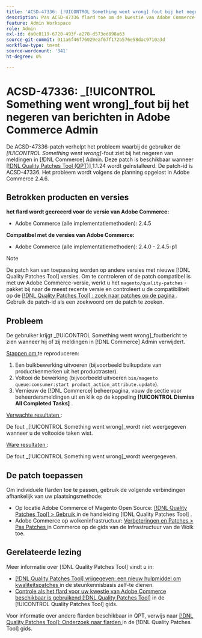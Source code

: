 ```yaml
---
title: 'ACSD-47336: [!UICONTROL Something went wrong] fout bij het negeren van berichten in Adobe Commerce Admin'
description: Pas ACSD-47336 flard toe om de kwestie van Adobe Commerce te bevestigen waar de gebruiker [!UICONTROL Something went wrong] fout ziet wanneer het verwerpen van berichten in  [!DNL Commerce]  Admin.
feature: Admin Workspace
role: Admin
exl-id: da0c0119-6720-493f-a278-d573ed898a63
source-git-commit: 011a6f46f76029eaf67f172b576e58dac9710a3d
workflow-type: tm+mt
source-wordcount: '341'
ht-degree: 0%

---
```


# ACSD-47336: _[!UICONTROL Something went wrong]_fout bij het negeren van berichten in Adobe Commerce Admin

De ACSD-47336-patch verhelpt het probleem waarbij de gebruiker de _[!UICONTROL Something went wrong]_-fout ziet bij het negeren van meldingen in [!DNL Commerce] Admin. Deze patch is beschikbaar wanneer [[!DNL Quality Patches Tool (QPT)] ](https://experienceleague.adobe.com/en/docs/commerce-operations/tools/quality-patches-tool/quality-patches-tool-to-self-serve-quality-patches) 1.1.24 wordt geïnstalleerd. De patch-id is ACSD-47336. Het probleem wordt volgens de planning opgelost in Adobe Commerce 2.4.6.

## Betrokken producten en versies

**het flard wordt gecreeerd voor de versie van Adobe Commerce:**

* Adobe Commerce (alle implementatiemethoden): 2.4.5

**Compatibel met de versies van Adobe Commerce:**

* Adobe Commerce (alle implementatiemethoden): 2.4.0 - 2.4.5-p1

>[!NOTE]
>
>De patch kan van toepassing worden op andere versies met nieuwe [!DNL Quality Patches Tool] versies. Om te controleren of de patch compatibel is met uw Adobe Commerce-versie, werkt u het `magento/quality-patches` -pakket bij naar de meest recente versie en controleert u de compatibiliteit op de [[!DNL Quality Patches Tool] : zoek naar patches op de pagina ](https://experienceleague.adobe.com/tools/commerce-quality-patches/index.html) . Gebruik de patch-id als een zoekwoord om de patch te zoeken.

## Probleem

De gebruiker krijgt _[!UICONTROL Something went wrong]_foutbericht te zien wanneer hij of zij meldingen in [!DNL Commerce] Admin verwijdert.

<u> Stappen om </u> te reproduceren:

1. Een bulkbewerking uitvoeren (bijvoorbeeld bulkupdate van productkenmerken uit het productraster).
1. Voltooi de bewerking (bijvoorbeeld uitvoeren `bin/magento queue:consumer:start product_action_attribute.update`).
1. Vernieuw de [!DNL Commerce] beheerpagina, vouw de sectie voor beheerdersmeldingen uit en klik op de koppeling **[!UICONTROL Dismiss All Completed Tasks]** .

<u> Verwachte resultaten </u>:

De fout _[!UICONTROL Something went wrong]_wordt niet weergegeven wanneer u de voltooide taken wist.

<u> Ware resultaten </u>:

De fout _[!UICONTROL Something went wrong]_wordt weergegeven.

## De patch toepassen

Om individuele flarden toe te passen, gebruik de volgende verbindingen afhankelijk van uw plaatsingsmethode:

* Op locatie Adobe Commerce of Magento Open Source: [[!DNL Quality Patches Tool] > Gebruik ](/help/tools/quality-patches-tool/usage.md) in de handleiding [!DNL Quality Patches Tool] .
* Adobe Commerce op wolkeninfrastructuur: [ Verbeteringen en Patches > Pas Patches ](https://experienceleague.adobe.com/docs/commerce-cloud-service/user-guide/develop/upgrade/apply-patches.html) in Commerce op de gids van de Infrastructuur van de Wolk toe.

## Gerelateerde lezing

Meer informatie over [!DNL Quality Patches Tool] vindt u in:

* [[!DNL Quality Patches Tool]  vrijgegeven: een nieuw hulpmiddel om kwaliteitspatches ](https://experienceleague.adobe.com/en/docs/commerce-operations/tools/quality-patches-tool/quality-patches-tool-to-self-serve-quality-patches) in de steunkennisbasis zelf-te dienen.
* [ Controle als het flard voor uw kwestie van Adobe Commerce beschikbaar is gebruikend  [!DNL Quality Patches Tool]](/help/tools/quality-patches-tool/patches-available-in-qpt/check-patch-for-magento-issue-with-magento-quality-patches.md) in de [!UICONTROL Quality Patches Tool] gids.


Voor informatie over andere flarden beschikbaar in QPT, verwijs naar [[!DNL Quality Patches Tool]: Onderzoek naar flarden ](https://experienceleague.adobe.com/tools/commerce-quality-patches/index.html) in de [!DNL Quality Patches Tool] gids.
